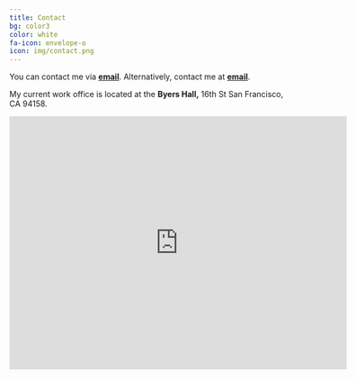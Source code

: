 ```yaml
---
title: Contact
bg: color3
color: white 
fa-icon: envelope-o
icon: img/contact.png
---
```


You can contact me via **[email](dibyendu.chem.presi@gmail.com)**. Alternatively, contact me at **[email](dibyendu.salilab.org)**.

My current work office is located at the **Byers Hall,** 16th St San Francisco, CA 94158.

<div class="icontain">
<iframe src="https://www.google.com/maps/embed?pb=!1m14!1m8!1m3!1d3153.9283017182956!2d-122.38841298628874!3d37.76827932354636!3m2!1i1024!2i768!4f13.1!3m3!1m2!1s0x0%3A0x76541c57a6d74e10!2sByers%20Hall!5e0!3m2!1sen!2sus!4v1623050733946!5m2!1sen!2sus" width="600" height="450" style="border:0;" allowfullscreen="" loading="lazy"></iframe>
</div>

